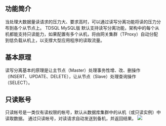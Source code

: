 
## 功能简介
当处理大数据量读请求的压力大、要求高时，可以通过读写分离功能将读的压力分布到各个从节点上。
TDSQL MySQL版 默认支持读写分离功能，架构中的每个从机都能支持只读能力，如果配置有多个从机，将由网关集群（TProxy）自动分配到低负载从机上，以支撑大型应用程序的读取流量。

## 基本原理
读写分离基本的原理是让主节点（Master）处理事务性增、改、删操作（INSERT、UPDATE、DELETE），让从节点（Slave）处理查询操作（SELECT）。

## 只读账号
只读帐号是一类仅有读权限的帐号，默认从数据库集群中的从机（或只读实例）中读取数据。
通过只读帐号，对读请求自动发送到备机，并返回结果。
![](https://main.qcloudimg.com/raw/f375da187dfc94d081d2f4392d0dd8bd.png)
